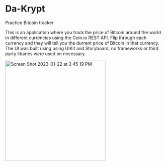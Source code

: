 # Da-Krypt
Practice Bitcoin tracker

This is an application where you track the price of Bitcoin around the world in different currencies using the Coin.io REST API. Flip through each currency and they will tell you the durrent price of Bitcoin in that currency. 
The UI was built using using UIKit and Storyboard, no frameworks or third party libaries were used on necessary.  

<img width="319" alt="Screen Shot 2023-01-22 at 3 45 19 PM" src="https://user-images.githubusercontent.com/84664345/213959716-468f067c-f1f7-4884-a707-53837d3093c0.png">
